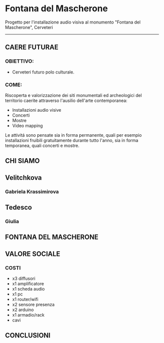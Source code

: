 # Fontana del Mascherone
Progetto per l'installazione audio visiva al monumento "Fontana del Mascherone", Cerveteri

---------------------

## CAERE FUTURAE

### OBIETTIVO: 

- Cerveteri futuro polo culturale.

### COME:
Riscoperta e valorizzazione dei siti monumentali ed archeologici del territorio caerite attraverso l'ausilio dell'arte contemporanea:

- Installazioni audio visive
- Concerti
- Mostre
- Video mapping

Le attivitá sono pensate sia in forma permanente, quali per esempio installazioni fruibili gratuitamente durante tutto l'anno, sia in forma temporanea, quali concerti e mostre.

## CHI SIAMO

## Velitchkova 
### Gabriela Krassimirova

## Tedesco
### Giulia

## FONTANA DEL MASCHERONE

## VALORE SOCIALE

### COSTI

- x3 diffusori
- x1 amplificatore
- x1 scheda audio
- x1 pc
- x1 router/wifi
- x2 sensore presenza
- x2 arduino
- x1 armadio/rack
- cavi

## CONCLUSIONI
